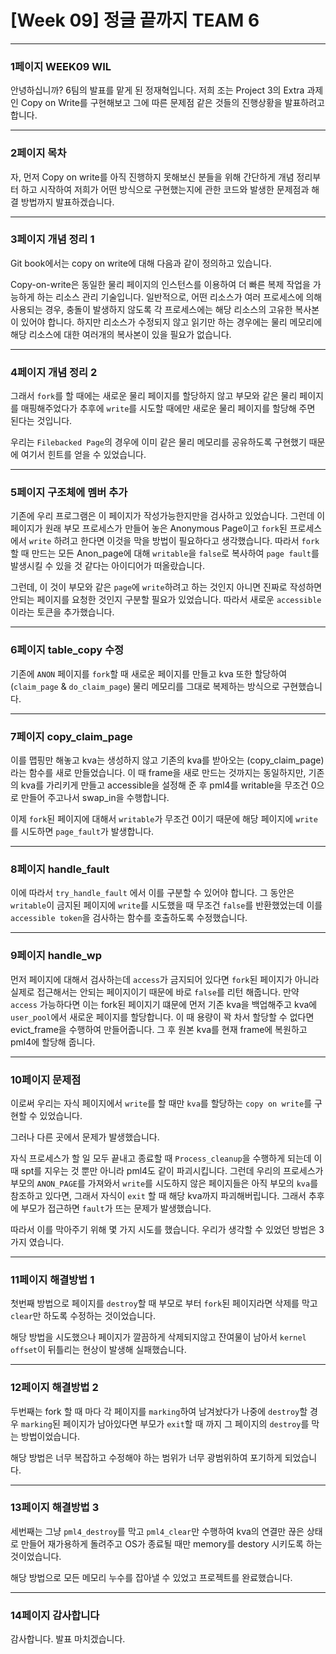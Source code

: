 # [Week 09] 정글 끝까지 TEAM 6


**********

### 1페이지 WEEK09 WIL

안녕하십니까? 6팀의 발표를 맡게 된 정재혁입니다.
저희 조는 Project 3의 Extra 과제인 Copy on Write를 구현해보고 그에 따른 문제점 같은 것들의 진행상황을 발표하려고 합니다.

***********

### 2페이지 목차

자, 먼저 Copy on write를 아직 진행하지 못해보신 분들을 위해 간단하게 개념 정리부터 하고 시작하여 저희가 어떤 방식으로 구현했는지에 관한 코드와 발생한 문제점과 해결 방법까지 발표하겠습니다.

***********

### 3페이지 개념 정리 1

Git book에서는 copy on write에 대해 다음과 같이 정의하고 있습니다.

Copy-on-write은 동일한 물리 페이지의 인스턴스를 이용하여 더 빠른 복제 작업을 가능하게 하는 리소스 관리 기술입니다. 일반적으로, 어떤 리소스가 여러 프로세스에 의해 사용되는 경우, 충돌이 발생하지 않도록 각 프로세스에는 해당 리소스의 고유한 복사본이 있어야 합니다. 하지만 리소스가 수정되지 않고 읽기만 하는 경우에는 물리 메모리에 해당 리소스에 대한 여러개의 복사본이 있을 필요가 없습니다.

***********

### 4페이지 개념 정리 2

그래서 `fork`를 할 때에는 새로운 물리 페이지를 할당하지 않고 부모와 같은 물리 페이지를 매핑해주었다가 추후에 `write`를 시도할 때에만 새로운 물리 페이지를 할당해 주면 된다는 것입니다.

우리는 `Filebacked Page`의 경우에 이미 같은 물리 메모리를 공유하도록 구현했기 때문에 여기서 힌트를 얻을 수 있었습니다.

***********

### 5페이지 구조체에 멤버 추가

기존에 우리 프로그램은 이 페이지가 작성가능한지만을 검사하고 있었습니다. 그런데 이 페이지가 원래 부모 프로세스가 만들어 놓은 Anonymous Page이고  `fork`된 프로세스에서 `write` 하려고 한다면 이것을 막을 방법이 필요하다고 생각했습니다. 따라서 `fork`할 때 만드는 모든 Anon_page에 대해 `writable`을 `false`로 복사하여 `page fault`를 발생시킬 수 있을 것 같다는 아이디어가 떠올랐습니다. 

그런데, 이 것이 부모와 같은 `page`에 `write`하려고 하는 것인지 아니면 진짜로 작성하면 안되는 페이지를 요청한 것인지 구분할 필요가 있었습니다. 따라서 새로운 `accessible` 이라는 토큰을 추가했습니다.

************

### 6페이지 table_copy 수정

기존에 `ANON` 페이지를 `fork`할 때 새로운 페이지를 만들고 kva 또한 할당하여 (`claim_page` & `do_claim_page`) 물리 메모리를 그대로 복제하는 방식으로 구현했습니다. 

************

### 7페이지 copy_claim_page

이를 맵핑만 해놓고 kva는 생성하지 않고 기존의 kva를 받아오는 (copy_claim_page)라는 함수를 새로 만들었습니다. 이 때 frame을 새로 만드는 것까지는 동일하지만, 기존의 kva를 가리키게 만들고 accessible을 설정해 준 후 pml4를 writable을 무조건 0으로 만들어 주고나서 swap_in을 수행합니다.

이제 `fork`된 페이지에 대해서 `writable`가 무조건 0이기 때문에 해당 페이지에 `write`를 시도하면 `page_fault`가 발생합니다.

************

### 8페이지 handle_fault

이에 따라서 `try_handle_fault` 에서 이를 구분할 수 있어야 합니다. 그 동안은 `writable`이 금지된 페이지에 `write`를 시도했을 때 무조건 `false`를 반환했었는데 이를 `accessible token`을 검사하는 함수를 호출하도록 수정했습니다.

************

### 9페이지 handle_wp

먼저 페이지에 대해서 검사하는데 `access`가 금지되어 있다면 `fork`된 페이지가 아니라 실제로 접근해서는 안되는 페이지이기 때문에 바로 `false`를 리턴 해줍니다. 만약 `access` 가능하다면 이는 fork된 페이지기 떄문에 먼저 기존 kva을 백업해주고 kva에 `user_pool`에서 새로운 페이지를 할당합니다. 이 때 용량이 꽉 차서 할당할 수 없다면 evict_frame을 수행하여 만들어줍니다. 그 후 원본 kva를 현재 frame에 복원하고 pml4에 할당해 줍니다.

************

### 10페이지 문제점

이로써 우리는 자식 페이지에서 `write`를 할 때만 `kva`를 할당하는 `copy on write`를 구현할 수 있었습니다.

그러나 다른 곳에서 문제가 발생했습니다. 

자식 프로세스가 할 일 모두 끝내고 종료할 때 `Process_cleanup`을 수행하게 되는데 이 때 spt를 지우는 것 뿐만 아니라 pml4도 같이 파괴시킵니다. 그런데 우리의 프로세스가 부모의 `ANON_PAGE`를 가져와서 `write`를 시도하지 않은 페이지들은 아직 부모의 `kva`를 참조하고 있다면, 그래서 자식이 `exit` 할 때 해당 kva까지 파괴해버립니다. 그래서 추후에 부모가 접근하면 `fault`가 뜨는 문제가 발생했습니다.

따라서 이를 막아주기 위해 몇 가지 시도를 했습니다. 우리가 생각할 수 있었던 방법은 3가지 였습니다.

************

### 11페이지 해결방법 1

첫번째 방법으로 페이지를 `destroy`할 때 부모로 부터 `fork`된 페이지라면 삭제를 막고 `clear`만 하도록 수정하는 것이었습니다.

해당 방법을 시도했으나 페이지가 깔끔하게 삭제되지않고 잔여물이 남아서 `kernel offset`이 뒤틀리는 현상이 발생해 실패했습니다.


************

### 12페이지 해결방법 2

두번째는 fork 할 때 마다 각 페이지를 `marking`하여 남겨놨다가 나중에 `destroy`할 경우 `marking`된 페이지가 남아있다면 부모가 `exit`할 때 까지 그 페이지의 `destroy`를 막는 방법이었습니다.

해당 방법은 너무 복잡하고 수정해야 하는 범위가 너무 광범위하여 포기하게 되었습니다.

************

### 13페이지 해결방법 3

세번째는 그냥 `pml4_destroy`를 막고 `pml4_clear`만 수행하여 kva의 연결만 끊은 상태로 만들어 재가용하게 돌려주고 OS가 종료될 때만 memory를 destory 시키도록 하는 것이었습니다.

해당 방법으로 모든 메모리 누수를 잡아낼 수 있었고 프로젝트를 완료했습니다.

************

### 14페이지 감사합니다

감사합니다. 발표 마치겠습니다.
